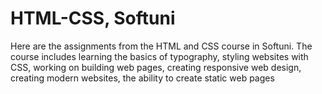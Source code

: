 # HTML-CSS, Softuni

Here are the assignments from the HTML and CSS course in Softuni. The course includes learning the basics of typography, styling websites with CSS, working on building web pages, creating responsive web design, creating modern websites, the ability to create static web pages
